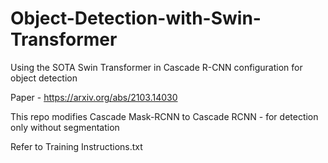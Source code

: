 # Object-Detection-with-Swin-Transformer
Using the SOTA Swin Transformer in Cascade R-CNN configuration for object detection  
  
Paper - https://arxiv.org/abs/2103.14030  
  
This repo modifies Cascade Mask-RCNN to Cascade RCNN -  for detection only without segmentation  
  
Refer to Training Instructions.txt
